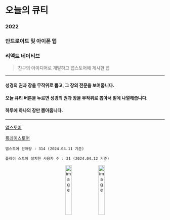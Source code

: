 # 오늘의 큐티
### 2022
### 안드로이드 및 아이폰 앱
### 리액트 네이티브

> 친구의 아이디어로 개발하고 앱스토어에 게시한 앱

---
#### 성경의 권과 장을 무작위로 뽑고, 그 장의 전문을 보여줍니다.
#### 오늘 큐티 버튼을 누르면 성경의 권과 장을 무작위로 뽑아서 밑에 나열해줍니다.
#### 하루에 하나의 장만 뽑아줍니다.

---
[앱스토어](https://apps.apple.com/kr/app/%EC%98%A4%EB%8A%98%EC%9D%98-%ED%81%90%ED%8B%B0/id1612254596)

[플레이스토어](https://play.google.com/store/apps/details?id=com.randombible)

`앱스토어 판매량 : 314 (2024.04.11 기준)`

`플레이 스토어 설치한 사용자 수 : 31 (2024.04.12 기준)`

<div align="center">
<img width="20%" alt="image" src="https://user-images.githubusercontent.com/61959836/204710860-4741e271-a25a-4ad3-abf4-be88399ac02a.PNG">
<img width="20%" alt="image" src="https://user-images.githubusercontent.com/61959836/204710867-32e42092-f95c-4fd3-bd89-ae1808bc2c99.PNG">
</div>
